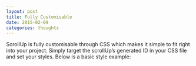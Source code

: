 ```yaml
---
layout: post
title: Fully Customisable
date: 2015-02-09
categories: thoughts
---
```


ScrollUp is fully customisable through CSS which makes it simple to fit right into your project. Simply target the scrollUp’s generated ID in your CSS file and set your styles. Below is a basic style example: